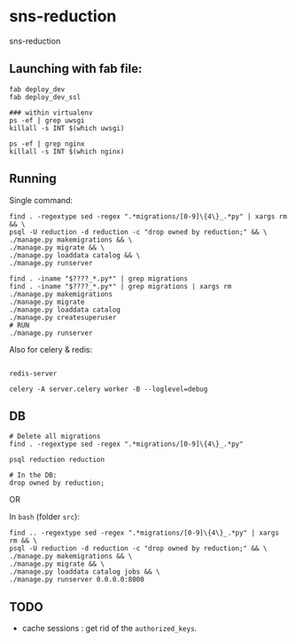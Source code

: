 # sns-reduction
sns-reduction

## Launching with fab file:

```
fab deploy_dev
fab deploy_dev_ssl

### within virtualenv
ps -ef | grep uwsgi
killall -s INT $(which uwsgi)

ps -ef | grep nginx
killall -s INT $(which nginx)
```


## Running

Single command:

```
find . -regextype sed -regex ".*migrations/[0-9]\{4\}_.*py" | xargs rm && \
psql -U reduction -d reduction -c "drop owned by reduction;" && \
./manage.py makemigrations && \
./manage.py migrate && \
./manage.py loaddata catalog && \
./manage.py runserver

```

```
find . -iname "$????_*.py*" | grep migrations
find . -iname "$????_*.py*" | grep migrations | xargs rm
./manage.py makemigrations
./manage.py migrate
./manage.py loaddata catalog
./manage.py createsuperuser
# RUN
./manage.py runserver
```

Also for celery & redis:

```

redis-server

celery -A server.celery worker -B --loglevel=debug

```

## DB

```
# Delete all migrations
find . -regextype sed -regex ".*migrations/[0-9]\{4\}_.*py"
```

```
psql reduction reduction

# In the DB:
drop owned by reduction;

```

OR

In `bash` (folder `src`):

```
find .. -regextype sed -regex ".*migrations/[0-9]\{4\}_.*py" | xargs rm && \
psql -U reduction -d reduction -c "drop owned by reduction;" && \
./manage.py makemigrations && \
./manage.py migrate && \
./manage.py loaddata catalog jobs && \
./manage.py runserver 0.0.0.0:8000
```

## TODO

- cache sessions : get rid of the `authorized_keys`.
